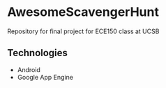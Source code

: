 AwesomeScavengerHunt
=============================

Repository for final project for ECE150 class at UCSB

Technologies
----------
- Android
- Google App Engine
